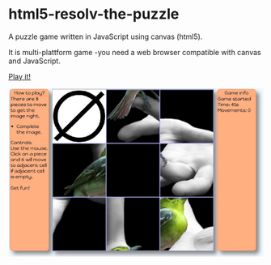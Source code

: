 html5-resolv-the-puzzle
=======================

A puzzle game written in JavaScript using canvas (html5).

It is multi-plattform game -you need a web browser compatible with canvas and JavaScript.

[Play it!](http://enjoy-games.github.io/html5-resolv-the-puzzle/)

<img src="screenshot-resolv-the-puzzle.jpg" style="border:0;">
